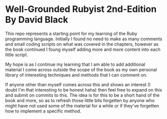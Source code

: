 # Well-Grounded Rubyist 2nd-Edition By David Black

This repo represents a starting point for my learning of the Ruby programming language.
Initially I found no need to make as many comments and small coding scripts on what was covered in the chapters, however as the book continued I foung myself adding more and more content into each little script.

My hope is as I continue my learning that I am able to add additional material I come across outside the scope of the book as my own personal library of interesting techniques and methods that I can comment on. 

If anyone other than myself comes across this and shows an interest (I doubt I'm that interesting to be honest haha) then feel free to expand on this and submit on commits to this. The idea is for this to be a short hand of the book and more, so as to refresh those little bits forgetten by anyone who might have not used some of the material for a while or if they've forgetten how to implement a specific method.
